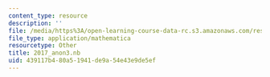 ```yaml
---
content_type: resource
description: ''
file: /media/https%3A/open-learning-course-data-rc.s3.amazonaws.com/res-3-004-visualizing-materials-science-fall-2017/439117b480a51941de9a54e43e9de5ef_2017_anon3.nb
file_type: application/mathematica
resourcetype: Other
title: 2017_anon3.nb
uid: 439117b4-80a5-1941-de9a-54e43e9de5ef
---
```


